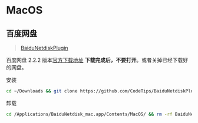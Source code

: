 # MacOS

## 百度网盘

> [BaiduNetdiskPlugin](https://github.com/CodeTips/BaiduNetdiskPlugin-macOS)

百度网盘 2.2.2 版本<a href="http://issuecdn.baidupcs.com/issue/netdisk/MACguanjia/BaiduNetdisk_mac_2.2.2.dmg" rel="nofollow">官方下载地址</a>
**下载完成后，不要打开**。或者关掉已经下载好的网盘。

安装

```bash
cd ~/Downloads && git clone https://github.com/CodeTips/BaiduNetdiskPlugin-macOS.git && ./BaiduNetdiskPlugin-macOS/Other/Install.sh
```

卸载

```bash
cd /Applications/BaiduNetdisk_mac.app/Contents/MacOS/ && rm -rf BaiduNetdisk_mac libBaiduNetdiskPlugin.framework && mv BaiduNetdisk_mac_backup BaiduNetdisk_mac
```
